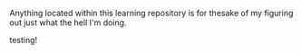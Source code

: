 Anything located within this learning repository is for thesake of my figuring out just what the hell I'm doing.

testing!